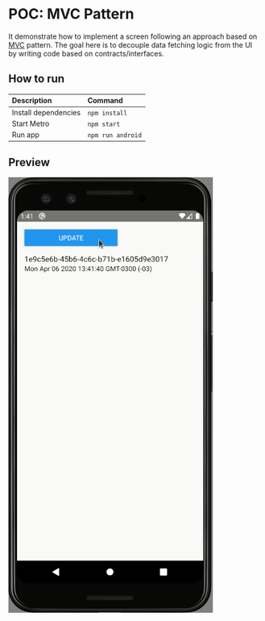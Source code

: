 # POC: MVC Pattern

It demonstrate how to implement a screen following an approach based on [MVC](https://en.wikipedia.org/wiki/Model%E2%80%93view%E2%80%93controller) pattern. The goal here is to decouple data fetching logic from the UI by writing code based on contracts/interfaces.

## How to run

| Description | Command |
| :--- | :--- |
| Install dependencies | `npm install` |
| Start Metro | `npm start` |
| Run app | `npm run android` |

## Preview

![](./preview/01.gif)
